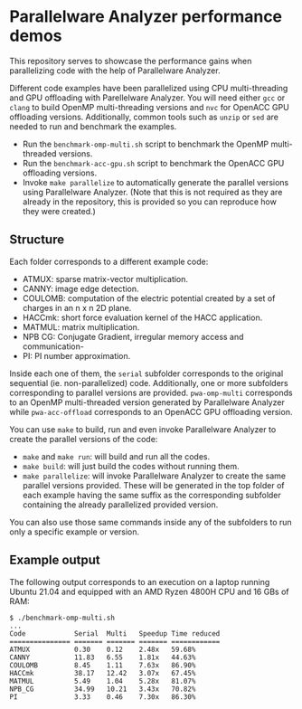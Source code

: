 # Parallelware Analyzer performance demos

This repository serves to showcase the performance gains when parallelizing code with the help of Parallelware Analyzer.

Different code examples have been parallelized using CPU multi-threading and GPU offloading with Parellelware Analyzer. You will need either `gcc` or `clang` to build OpenMP multi-threading versions and `nvc` for OpenACC GPU offloading versions. Additionally, common tools such as `unzip` or `sed` are needed to run and benchmark the examples.

- Run the `benchmark-omp-multi.sh` script to benchmark the OpenMP multi-threaded versions.
- Run the `benchmark-acc-gpu.sh` script to benchmark the OpenACC GPU offloading versions.
- Invoke `make parallelize` to automatically generate the parallel versions using Parallelware Analyzer. (Note that this is not required as they are already in the repository, this is provided so you can reproduce how they were created.)

## Structure

Each folder corresponds to a different example code:
- ATMUX: sparse matrix-vector multiplication.
- CANNY: image edge detection.
- COULOMB: computation of the electric potential created by a set of charges in an n x n 2D plane.
- HACCmk: short force evaluation kernel of the HACC application.
- MATMUL: matrix multiplication.
- NPB CG: Conjugate Gradient, irregular memory access and communication-
- PI: PI number approximation.

Inside each one of them, the `serial` subfolder corresponds to the original sequential (ie. non-parallelized) code. Additionally, one or more subfolders corresponding to parallel versions are provided. `pwa-omp-multi` corresponds to an OpenMP multi-threaded version generated by Parallelware Analyzer while `pwa-acc-offload` corresponds to an OpenACC GPU offloading version.

You can use `make` to build, run and even invoke Parallelware Analyzer to create the parallel versions of the code:
- `make` and `make run`: will build and run all the codes.
- `make build`: will just build the codes without running them.
- `make parallelize`: will invoke Parallelware Analyzer to create the same parallel versions provided. These will be generated in the top folder of each example having the same suffix as the corresponding subfolder containing the already parallelized provided version.

You can also use those same commands inside any of the subfolders to run only a specific example or version.

## Example output

The following output corresponds to an execution on a laptop running Ubuntu 21.04 and equipped with an AMD Ryzen 4800H CPU and 16 GBs of RAM:

```
$ ./benchmark-omp-multi.sh
...
Code            Serial  Multi   Speedup Time reduced
=============== ======= ======= ======= ============
ATMUX           0.30    0.12    2.48x   59.68%
CANNY           11.83   6.55    1.81x   44.63%
COULOMB         8.45    1.11    7.63x   86.90%
HACCmk          38.17   12.42   3.07x   67.45%
MATMUL          5.49    1.04    5.28x   81.07%
NPB_CG          34.99   10.21   3.43x   70.82%
PI              3.33    0.46    7.30x   86.30%
```
